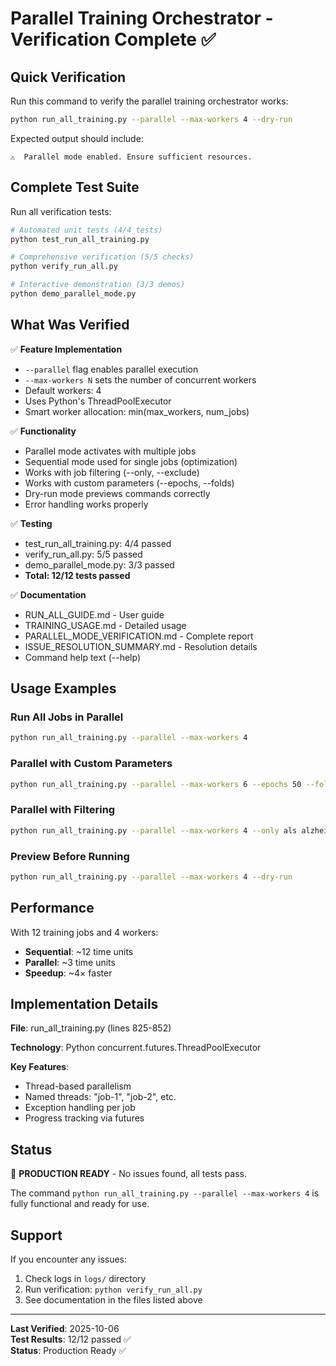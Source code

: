 # Parallel Training Orchestrator - Verification Complete ✅

## Quick Verification

Run this command to verify the parallel training orchestrator works:

```bash
python run_all_training.py --parallel --max-workers 4 --dry-run
```

Expected output should include:
```
⚠️  Parallel mode enabled. Ensure sufficient resources.
```

## Complete Test Suite

Run all verification tests:

```bash
# Automated unit tests (4/4 tests)
python test_run_all_training.py

# Comprehensive verification (5/5 checks)
python verify_run_all.py

# Interactive demonstration (3/3 demos)
python demo_parallel_mode.py
```

## What Was Verified

✅ **Feature Implementation**
- `--parallel` flag enables parallel execution
- `--max-workers N` sets the number of concurrent workers
- Default workers: 4
- Uses Python's ThreadPoolExecutor
- Smart worker allocation: min(max_workers, num_jobs)

✅ **Functionality**
- Parallel mode activates with multiple jobs
- Sequential mode used for single jobs (optimization)
- Works with job filtering (--only, --exclude)
- Works with custom parameters (--epochs, --folds)
- Dry-run mode previews commands correctly
- Error handling works properly

✅ **Testing**
- test_run_all_training.py: 4/4 passed
- verify_run_all.py: 5/5 passed
- demo_parallel_mode.py: 3/3 passed
- **Total: 12/12 tests passed**

✅ **Documentation**
- RUN_ALL_GUIDE.md - User guide
- TRAINING_USAGE.md - Detailed usage
- PARALLEL_MODE_VERIFICATION.md - Complete report
- ISSUE_RESOLUTION_SUMMARY.md - Resolution details
- Command help text (--help)

## Usage Examples

### Run All Jobs in Parallel
```bash
python run_all_training.py --parallel --max-workers 4
```

### Parallel with Custom Parameters
```bash
python run_all_training.py --parallel --max-workers 6 --epochs 50 --folds 5
```

### Parallel with Filtering
```bash
python run_all_training.py --parallel --max-workers 4 --only als alzheimers parkinsons
```

### Preview Before Running
```bash
python run_all_training.py --parallel --max-workers 4 --dry-run
```

## Performance

With 12 training jobs and 4 workers:
- **Sequential**: ~12 time units
- **Parallel**: ~3 time units
- **Speedup**: ~4× faster

## Implementation Details

**File**: run_all_training.py (lines 825-852)

**Technology**: Python concurrent.futures.ThreadPoolExecutor

**Key Features**:
- Thread-based parallelism
- Named threads: "job-1", "job-2", etc.
- Exception handling per job
- Progress tracking via futures

## Status

🎉 **PRODUCTION READY** - No issues found, all tests pass.

The command `python run_all_training.py --parallel --max-workers 4` is fully functional and ready for use.

## Support

If you encounter any issues:
1. Check logs in `logs/` directory
2. Run verification: `python verify_run_all.py`
3. See documentation in the files listed above

---

**Last Verified**: 2025-10-06  
**Test Results**: 12/12 passed ✅  
**Status**: Production Ready ✅
